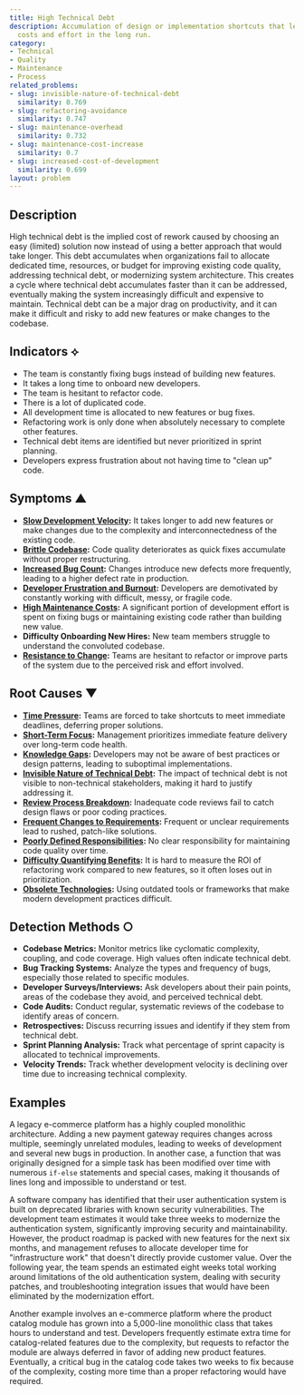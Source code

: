 ```yaml
---
title: High Technical Debt
description: Accumulation of design or implementation shortcuts that lead to increased
  costs and effort in the long run.
category:
- Technical
- Quality
- Maintenance
- Process
related_problems:
- slug: invisible-nature-of-technical-debt
  similarity: 0.769
- slug: refactoring-avoidance
  similarity: 0.747
- slug: maintenance-overhead
  similarity: 0.732
- slug: maintenance-cost-increase
  similarity: 0.7
- slug: increased-cost-of-development
  similarity: 0.699
layout: problem
---
```


## Description
High technical debt is the implied cost of rework caused by choosing an easy (limited) solution now instead of using a better approach that would take longer. This debt accumulates when organizations fail to allocate dedicated time, resources, or budget for improving existing code quality, addressing technical debt, or modernizing system architecture. This creates a cycle where technical debt accumulates faster than it can be addressed, eventually making the system increasingly difficult and expensive to maintain. Technical debt can be a major drag on productivity, and it can make it difficult and risky to add new features or make changes to the codebase.

## Indicators ⟡
- The team is constantly fixing bugs instead of building new features.
- It takes a long time to onboard new developers.
- The team is hesitant to refactor code.
- There is a lot of duplicated code.
- All development time is allocated to new features or bug fixes.
- Refactoring work is only done when absolutely necessary to complete other features.
- Technical debt items are identified but never prioritized in sprint planning.
- Developers express frustration about not having time to "clean up" code.

## Symptoms ▲

- **[Slow Development Velocity](slow-development-velocity.md):** It takes longer to add new features or make changes due to the complexity and interconnectedness of the existing code.
- **[Brittle Codebase](brittle-codebase.md):** Code quality deteriorates as quick fixes accumulate without proper restructuring.
- **[Increased Bug Count](increased-bug-count.md):** Changes introduce new defects more frequently, leading to a higher defect rate in production.
- **[Developer Frustration and Burnout](developer-frustration-and-burnout.md):** Developers are demotivated by constantly working with difficult, messy, or fragile code.
- **[High Maintenance Costs](high-maintenance-costs.md):** A significant portion of development effort is spent on fixing bugs or maintaining existing code rather than building new value.
- **Difficulty Onboarding New Hires:** New team members struggle to understand the convoluted codebase.
- **[Resistance to Change](resistance-to-change.md):** Teams are hesitant to refactor or improve parts of the system due to the perceived risk and effort involved.

## Root Causes ▼

- **[Time Pressure](time-pressure.md):** Teams are forced to take shortcuts to meet immediate deadlines, deferring proper solutions.
- **[Short-Term Focus](short-term-focus.md):** Management prioritizes immediate feature delivery over long-term code health.
- **[Knowledge Gaps](knowledge-gaps.md):** Developers may not be aware of best practices or design patterns, leading to suboptimal implementations.
- **[Invisible Nature of Technical Debt](invisible-nature-of-technical-debt.md):** The impact of technical debt is not visible to non-technical stakeholders, making it hard to justify addressing it.
- **[Review Process Breakdown](review-process-breakdown.md):** Inadequate code reviews fail to catch design flaws or poor coding practices.
- **[Frequent Changes to Requirements](frequent-changes-to-requirements.md):** Frequent or unclear requirements lead to rushed, patch-like solutions.
- **[Poorly Defined Responsibilities](poorly-defined-responsibilities.md):** No clear responsibility for maintaining code quality over time.
- **[Difficulty Quantifying Benefits](difficulty-quantifying-benefits.md):** It is hard to measure the ROI of refactoring work compared to new features, so it often loses out in prioritization.
- **[Obsolete Technologies](obsolete-technologies.md):** Using outdated tools or frameworks that make modern development practices difficult.

## Detection Methods ○

- **Codebase Metrics:** Monitor metrics like cyclomatic complexity, coupling, and code coverage. High values often indicate technical debt.
- **Bug Tracking Systems:** Analyze the types and frequency of bugs, especially those related to specific modules.
- **Developer Surveys/Interviews:** Ask developers about their pain points, areas of the codebase they avoid, and perceived technical debt.
- **Code Audits:** Conduct regular, systematic reviews of the codebase to identify areas of concern.
- **Retrospectives:** Discuss recurring issues and identify if they stem from technical debt.
- **Sprint Planning Analysis:** Track what percentage of sprint capacity is allocated to technical improvements.
- **Velocity Trends:** Track whether development velocity is declining over time due to increasing technical complexity.

## Examples
A legacy e-commerce platform has a highly coupled monolithic architecture. Adding a new payment gateway requires changes across multiple, seemingly unrelated modules, leading to weeks of development and several new bugs in production. In another case, a function that was originally designed for a simple task has been modified over time with numerous `if-else` statements and special cases, making it thousands of lines long and impossible to understand or test.

A software company has identified that their user authentication system is built on deprecated libraries with known security vulnerabilities. The development team estimates it would take three weeks to modernize the authentication system, significantly improving security and maintainability. However, the product roadmap is packed with new features for the next six months, and management refuses to allocate developer time for "infrastructure work" that doesn't directly provide customer value. Over the following year, the team spends an estimated eight weeks total working around limitations of the old authentication system, dealing with security patches, and troubleshooting integration issues that would have been eliminated by the modernization effort.

Another example involves an e-commerce platform where the product catalog module has grown into a 5,000-line monolithic class that takes hours to understand and test. Developers frequently estimate extra time for catalog-related features due to the complexity, but requests to refactor the module are always deferred in favor of adding new product features. Eventually, a critical bug in the catalog code takes two weeks to fix because of the complexity, costing more time than a proper refactoring would have required.